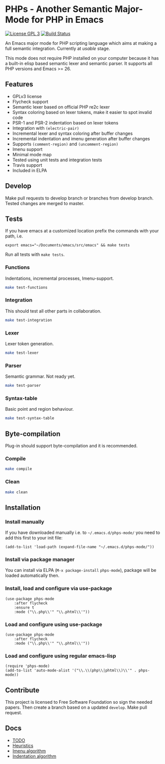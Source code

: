 # PHPs - Another Semantic Major-Mode for PHP in Emacs

[![License GPL 3](https://img.shields.io/badge/license-GPL_3-green.svg)](https://www.gnu.org/licenses/gpl-3.0.txt)
[![Build Status](https://travis-ci.org/cjohansson/emacs-phps-mode.svg?branch=master)](https://travis-ci.org/cjohansson/emacs-phps-mode)

An Emacs major mode for PHP scripting language which aims at making a full semantic integration. Currently at *usable* stage.

This mode does not require PHP installed on your computer because it has a built-in elisp based semantic lexer and semantic parser. It supports all PHP versions and Emacs >= 26.

## Features

* GPLv3 license
* Flycheck support
* Semantic lexer based on official PHP re2c lexer
* Syntax coloring based on lexer tokens, make it easier to spot invalid code
* PSR-1 and PSR-2 indentation based on lexer tokens
* Integration with `(electric-pair)`
* Incremental lexer and syntax coloring after buffer changes
* Incremental indentation and imenu generation after buffer changes
* Supports `(comment-region)` and `(uncomment-region)`
* Imenu support
* Minimal mode map
* Tested using unit tests and integration tests
* Travis support
* Included in ELPA


## Develop

Make pull requests to develop branch or branches from develop branch. Tested changes are merged to master.

## Tests

If you have emacs at a customized location prefix the commands with your path, i.e.

`export emacs="~/Documents/emacs/src/emacs" && make tests`

Run all tests with `make tests`.

### Functions

Indentations, incremental processes, Imenu-support.

``` bash
make test-functions
```

### Integration

This should test all other parts in collaboration.

``` bash
make test-integration
```

### Lexer

Lexer token generation.

``` bash
make test-lexer
```

### Parser

Semantic grammar. Not ready yet.

``` bash
make test-parser
```

### Syntax-table

Basic point and region behaviour.

``` bash
make test-syntax-table
```

## Byte-compilation

Plug-in should support byte-compilation and it is recommended.

### Compile

``` bash
make compile
```

### Clean

``` bash
make clean
```

## Installation

### Install manually

If you have downloaded manually i.e. to `~/.emacs.d/phps-mode/` you need to add this first to your init file:

``` emacs-lisp
(add-to-list 'load-path (expand-file-name "~/.emacs.d/phps-mode/"))
```

### Install via package manager

You can install via ELPA (`M-x package-install` `phps-mode`), package will be loaded automatically then.

### Install, load and configure via use-package

``` emacs-lisp
(use-package phps-mode
    :after flycheck
    :ensure t
    :mode ("\\.php\\'" "\\.phtml\\'"))
```

### Load and configure using use-package

``` emacs-lisp
(use-package phps-mode
    :after flycheck
    :mode ("\\.php\\'" "\\.phtml\\'"))
```

### Load and configure using regular emacs-lisp
``` emacs-lisp
(require 'phps-mode)
(add-to-list 'auto-mode-alist '("\\.\\(php\\|phtml\\)\\'" . phps-mode))
```

## Contribute

This project is licensed to Free Software Foundation so sign the needed papers. Then create a branch based on a updated `develop`. Make pull request.

## Docs

* [TODO](docs/todo.md)
* [Heuristics](docs/heuristics.md)
* [Imenu algorithm](docs/imenu.md)
* [Indentation algorithm](docs/indentation.md)
